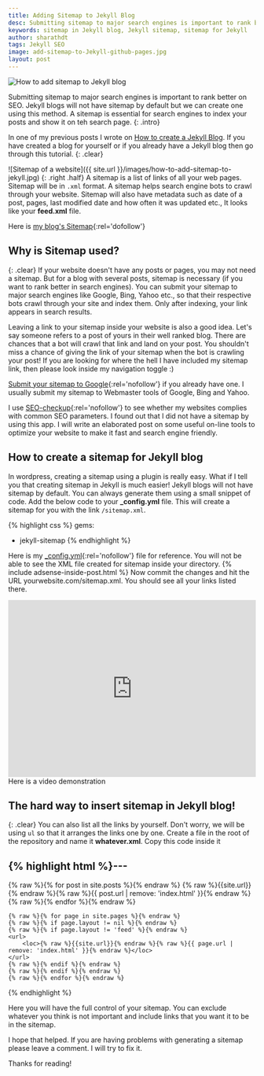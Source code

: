 ```yaml
---
title: Adding Sitemap to Jekyll Blog
desc: Submitting sitemap to major search engines is important to rank better on SEO. Jekyll blogs will not have sitemap by default but we can create one using this method. A sitemap is essential for search engines to index your posts and show it on teh search page.
keywords: sitemap in Jekyll blog, Jekyll sitemap, sitemap for Jekyll
author: sharathdt
tags: Jekyll SEO
image: add-sitemap-to-Jekyll-github-pages.jpg
layout: post
---
```


<img alt="How to add sitemap to Jekyll blog" title="How to add sitemap to Jekyll blog" itemprop="thumbnailUrl" class="left half noborder" src="{{ site.url }}/images/add-sitemap-to-Jekyll-github-pages.jpg">

<i class="fa fa-quote-left fa-3x fa-pull-left fa-border"></i>Submitting sitemap to major search engines is important to rank better on SEO. Jekyll blogs will not have sitemap by default but we can create one using this method. A sitemap is essential for search engines to index your posts and show it on teh search page.
{: .intro}


In one of my previous posts I wrote on [How to create a Jekyll Blog](http://blog.webjeda.com/how-I-created-webjeda-blog). If you have created a blog for yourself or if you already have a Jekyll blog then go through this tutorial.
{: .clear}

![Sitemap of a website]({{ site.url }}/images/how-to-add-sitemap-to-jekyll.jpg)
{: .right .half}
A sitemap is a list of links of all your web pages. Sitemap will be in ```.xml``` format. A sitemap helps search engine bots to crawl through your website. Sitemap will also have metadata such as date of a post, pages, last modified date and how often it was updated etc., It looks like your **feed.xml** file. 

Here is [my blog's Sitemap](http://blog.webjeda.com/sitemap.xml){:rel='dofollow'}


## Why is Sitemap used?
{: .clear}
If your website doesn't have any posts or pages, you may not need a sitemap. But for a blog with several posts, sitemap is necessary (if you want to rank better in search engines). You can submit your sitemap to major search engines like Google, Bing, Yahoo etc., so that their respective bots crawl through your site and index them. Only after indexing, your link appears in search results.

Leaving a link to your sitemap inside your website is also a good idea. Let's say someone refers to a post of yours in their well ranked blog. There are chances that a bot will crawl that link and land on your post. You shouldn't miss a chance of giving the link of your sitemap when the bot is crawling your post! If you are looking for where the hell I have included my sitemap link, then please look inside my navigation toggle :)

[Submit your sitemap to Google](https://www.google.com/webmasters/tools/home?hl=en){:rel='nofollow'} if you already have one. I usually submit my sitemap to Webmaster tools of Google, Bing and Yahoo. 

I use [SEO-checkup](https://toolbox.seositecheckup.com/apps/seo-checkup){:rel='nofollow'} to see whether my websites complies with common SEO parameters. I found out that I did not have a sitemap by using this app. I will write an elaborated post on some useful on-line tools to optimize your website to make it fast and search engine friendly.

## How to create a sitemap for Jekyll blog

In wordpress, creating a sitemap using a plugin is really easy. What if I tell you that creating sitemap in Jekyll is much easier! Jekyll blogs will not have sitemap by default. You can always generate them using a small snippet of code. Add the below code to your **_config.yml** file. This will create a sitemap for you with the link ```/sitemap.xml```.

{% highlight css %}
gems:
  - jekyll-sitemap
{% endhighlight %}


Here is my [_config.yml](https://raw.githubusercontent.com/sharu725/emerald/gh-pages/_config.yml){:rel='nofollow'} file for reference. You will not be able to see the XML file created for sitemap inside your directory.
{% include adsense-inside-post.html %}
Now commit the changes and hit the URL yourwebsite.com/sitemap.xml. You should see all your links listed there.

<iframe width="100%" height="360" class="left half" src="https://www.youtube.com/embed/kiBtQClK-XQ?rel=0" frameborder="0" allowfullscreen></iframe>
Here is a video demonstration



## The hard way to insert sitemap in Jekyll blog!
{: .clear}
You can also list all the links by yourself. Don't worry, we will be using ```ul``` so that it arranges the links  one by one. Create a file in the root of the repository and name it **whatever.xml**. Copy this code inside it

{% highlight html %}---
---
<?xml version="1.0" encoding="UTF-8"?>
<urlset xmlns="http://www.sitemaps.org/schemas/sitemap/0.9">
    {% raw %}{% for post in site.posts %}{% endraw %}
    <url>
        <loc>{% raw %}{{site.url}}{% endraw %}{% raw %}{{ post.url | remove: 'index.html' }}{% endraw %}</loc>
    </url>
    {% raw %}{% endfor %}{% endraw %}

    {% raw %}{% for page in site.pages %}{% endraw %}
    {% raw %}{% if page.layout != nil %}{% endraw %}
    {% raw %}{% if page.layout != 'feed' %}{% endraw %}
    <url>
        <loc>{% raw %}{{site.url}}{% endraw %}{% raw %}{{ page.url | remove: 'index.html' }}{% endraw %}</loc>
    </url>
    {% raw %}{% endif %}{% endraw %}
    {% raw %}{% endif %}{% endraw %}
    {% raw %}{% endfor %}{% endraw %}
</urlset>
{% endhighlight %}


Here you will have the full control of your sitemap. You can exclude whatever you think is not important and include links that you want it to be in the sitemap.

I hope that helped. If you are having problems with generating a sitemap please leave a comment. I will try to fix it. 

Thanks for reading!